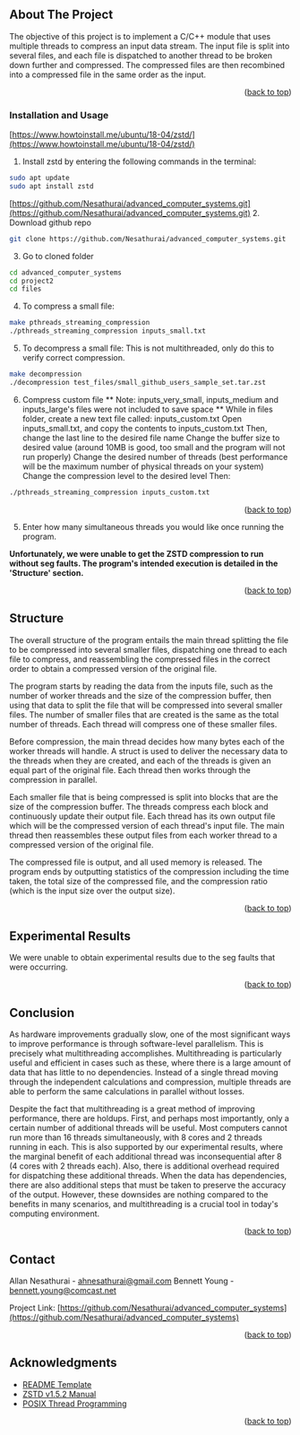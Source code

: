 <div id="top"></div>

<!-- ABOUT THE PROJECT -->
## About The Project

The objective of this project is to implement a C/C++ module that uses multiple threads to compress an input data stream. The input file is split into several files, and each file is dispatched to another thread to be broken down further and compressed. The compressed files are then recombined into a compressed file in the same order as the input. 

<p align="right">(<a href="#top">back to top</a>)</p>



### Installation and Usage

[https://www.howtoinstall.me/ubuntu/18-04/zstd/](https://www.howtoinstall.me/ubuntu/18-04/zstd/)
1. Install zstd by entering the following commands in the terminal:
  ```sh 
  sudo apt update
  sudo apt install zstd
  ```
[https://github.com/Nesathurai/advanced_computer_systems.git](https://github.com/Nesathurai/advanced_computer_systems.git)
2. Download github repo 
  ```sh
  git clone https://github.com/Nesathurai/advanced_computer_systems.git
  ```
3. Go to cloned folder
  ```sh 
  cd advanced_computer_systems
  cd project2
  cd files
  ```
4. To compress a small file: 
  ```sh
  make pthreads_streaming_compression
  ./pthreads_streaming_compression inputs_small.txt
  ```
5. To decompress a small file:
  This is not multithreaded, only do this to verify correct compression. 
  ```sh
  make decompression
  ./decompression test_files/small_github_users_sample_set.tar.zst
  ```
6. Compress custom file ** Note: inputs_very_small, inputs_medium and inputs_large's files were not included to save space **
  While in files folder, create a new text file called:
  inputs_custom.txt
  Open inputs_small.txt, and copy the contents to inputs_custom.txt
  Then, change the last line to the desired file name
  Change the buffer size to desired value (around 10MB is good, too small and the program will not run properly)
  Change the desired number of threads (best performance will be the maximum number of physical threads on your system)
  Change the compression level to the desired level
  Then:
  ```sh
  ./pthreads_streaming_compression inputs_custom.txt
  ```

<p align="right">(<a href="#top">back to top</a>)</p>

5. Enter how many simultaneous threads you would like once running the program. 

**Unfortunately, we were unable to get the ZSTD compression to run without seg faults. The program's intended execution is detailed in the 'Structure' section.**

<p align="right">(<a href="#top">back to top</a>)</p>



<!-- STRUCTURE -->
## Structure

The overall structure of the program entails the main thread splitting the file to be compressed into several smaller files, dispatching one thread to each file to compress, and reassembling the compressed files in the correct order to obtain a compressed version of the original file. 

The program starts by reading the data from the inputs file, such as the number of worker threads and the size of the compression buffer, then using that data to split the file that will be compressed into several smaller files. The number of smaller files that are created is the same as the total number of threads. Each thread will compress one of these smaller files. 

Before compression, the main thread decides how many bytes each of the worker threads will handle. A struct is used to deliver the necessary data to the threads when they are created, and each of the threads is given an equal part of the original file. Each thread then works through the compression in parallel. 

Each smaller file that is being compressed is split into blocks that are the size of the compression buffer. The threads compress each block and continuously update their output file. Each thread has its own output file which will be the compressed version of each thread's input file. The main thread then reassembles these output files from each worker thread to a compressed version of the original file.

The compressed file is output, and all used memory is released. The program ends by outputting statistics of the compression including the time taken, the total size of the compressed file, and the compression ratio (which is the input size over the output size). 

<p align="right">(<a href="#top">back to top</a>)</p>



<!-- Experimental Results -->
## Experimental Results

We were unable to obtain experimental results due to the seg faults that were occurring. 

<p align="right">(<a href="#top">back to top</a>)</p>



<!-- Conclusion -->
## Conclusion

As hardware improvements gradually slow, one of the most significant ways to improve performance is through software-level parallelism. This is precisely what multithreading accomplishes. Multithreading is particularly useful and efficient in cases such as these, where there is a large amount of data that has little to no dependencies. Instead of a single thread moving through the independent calculations and compression, multiple threads are able to perform the same calculations in parallel without losses. 

Despite the fact that multithreading is a great method of improving performance, there are holdups. First, and perhaps most importantly, only a certain number of additional threads will be useful. Most computers cannot run more than 16 threads simultaneously, with 8 cores and 2 threads running in each. This is also supported by our experimental results, where the marginal benefit of each additional thread was inconsequential after 8 (4 cores with 2 threads each). Also, there is additional overhead required for dispatching these additional threads. When the data has dependencies, there are also additional steps that must be taken to preserve the accuracy of the output. However, these downsides are nothing compared to the benefits in many scenarios, and multithreading is a crucial tool in today's computing environment. 

<p align="right">(<a href="#top">back to top</a>)</p>



<!-- CONTACT -->
## Contact

Allan Nesathurai - ahnesathurai@gmail.com
Bennett Young - bennett.young@comcast.net

Project Link: [https://github.com/Nesathurai/advanced_computer_systems](https://github.com/Nesathurai/advanced_computer_systems)

<p align="right">(<a href="#top">back to top</a>)</p>



<!-- ACKNOWLEDGMENTS -->
## Acknowledgments

* [README Template](https://github.com/othneildrew/Best-README-Template)
* [ZSTD v1.5.2 Manual](https://raw.githack.com/facebook/zstd/release/doc/zstd_manual.html)
* [POSIX Thread Programming](https://hpc-tutorials.llnl.gov/posix/)

<p align="right">(<a href="#top">back to top</a>)</p>

<!-- MARKDOWN LINKS & IMAGES -->
<!-- https://www.markdownguide.org/basic-syntax/#reference-style-links -->
[contributors-shield]: https://img.shields.io/github/contributors/github_username/repo_name.svg?style=for-the-badge
[contributors-url]: https://github.com/youngb10
[forks-shield]: https://img.shields.io/github/forks/github_username/repo_name.svg?style=for-the-badge
[forks-url]: https://github.com/github_username/repo_name/network/members
[stars-shield]: https://img.shields.io/github/stars/github_username/repo_name.svg?style=for-the-badge
[stars-url]: https://github.com/github_username/repo_name/stargazers
[issues-shield]: https://img.shields.io/github/issues/github_username/repo_name.svg?style=for-the-badge
[issues-url]: https://github.com/github_username/repo_name/issues
[license-shield]: https://img.shields.io/github/license/github_username/repo_name.svg?style=for-the-badge
[license-url]: https://github.com/github_username/repo_name/blob/master/LICENSE.txt
[linkedin-shield]: https://img.shields.io/badge/-LinkedIn-black.svg?style=for-the-badge&logo=linkedin&colorB=555
[linkedin-url]: https://linkedin.com/in/linkedin_username
[product-screenshot]: images/screenshot.png
